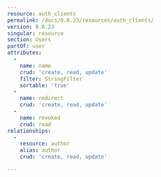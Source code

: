 ```yaml
---
resource: auth_clients
permalink: /docs/0.0.23/resources/auth_clients/
version: 0.0.23
singular: resource
section: Users
partOf: user
attributes:
  -
    name: name
    crud: 'create, read, update'
    filter: StringFilter
    sortable: 'true'
  -
    name: redirect
    crud: 'create, read, update'
  -
    name: revoked
    crud: read
relationships:
  -
    resource: author
    alias: author
    crud: 'create, read, update'

---
```

